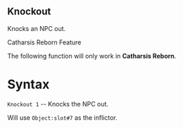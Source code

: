 ## Knockout

<p>Knocks an NPC out.</p>

<div class="admonition warning">
<p class="admonition-title">Catharsis Reborn Feature</p>
<p>The following function will only work in <b>Catharsis Reborn</b>.</p>
</div>

<h1>Syntax</h1>
<p><code>Knockout 1</code> -- Knocks the NPC out.</p>

<p>Will use <code>Object:slot#7</code> as the inflictor.</p>